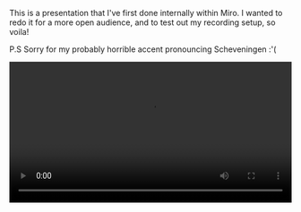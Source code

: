 This is a presentation that I've first done internally within Miro. I wanted to redo it for a more open audience, and to test out my recording setup, so voila!

P.S Sorry for my probably horrible accent pronouncing Scheveningen :'(

<video src="https://alkoclick.space/media/videos/ConwaysLaw.mkv" width="100%" controls></video>
